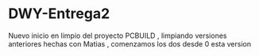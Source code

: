 # DWY-Entrega2
Nuevo inicio en limpio del proyecto PCBUILD , limpiando versiones anteriores hechas con Matias , comenzamos los dos desde 0 esta version 
